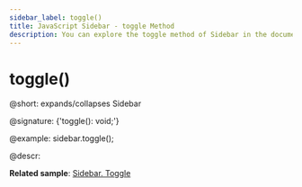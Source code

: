 ```yaml
---
sidebar_label: toggle()
title: JavaScript Sidebar - toggle Method 
description: You can explore the toggle method of Sidebar in the documentation of the DHTMLX JavaScript UI library. Browse developer guides and API reference, try out code examples and live demos, and download a free 30-day evaluation version of DHTMLX Suite 7.
---
```


# toggle()

@short: expands/collapses Sidebar

@signature: {'toggle(): void;'}

@example:
sidebar.toggle();

@descr:

**Related sample**: [Sidebar. Toggle](https://snippet.dhtmlx.com/wll2h9nd)

[comment]: # (@related: sidebar/work_with_sidebar.md#toggling-sidebar)
